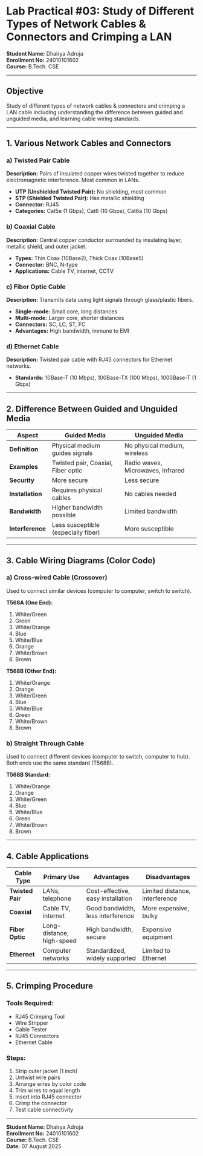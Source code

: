 # Lab Practical #03: Study of Different Types of Network Cables & Connectors and Crimping a LAN

**Student Name:** Dhairya Adroja  
**Enrollment No:** 24010101602  
**Course:** B.Tech. CSE

---

## Objective

Study of different types of network cables & connectors and crimping a LAN cable including understanding the difference between guided and unguided media, and learning cable wiring standards.

---

## 1. Various Network Cables and Connectors

### a) Twisted Pair Cable

**Description:** Pairs of insulated copper wires twisted together to reduce electromagnetic interference. Most common in LANs.

- **UTP (Unshielded Twisted Pair):** No shielding, most common
- **STP (Shielded Twisted Pair):** Has metallic shielding
- **Connector:** RJ45
- **Categories:** Cat5e (1 Gbps), Cat6 (10 Gbps), Cat6a (10 Gbps)

### b) Coaxial Cable

**Description:** Central copper conductor surrounded by insulating layer, metallic shield, and outer jacket.

- **Types:** Thin Coax (10Base2), Thick Coax (10Base5)
- **Connector:** BNC, N-type
- **Applications:** Cable TV, internet, CCTV

### c) Fiber Optic Cable

**Description:** Transmits data using light signals through glass/plastic fibers.

- **Single-mode:** Small core, long distances
- **Multi-mode:** Larger core, shorter distances
- **Connectors:** SC, LC, ST, FC
- **Advantages:** High bandwidth, immune to EMI

### d) Ethernet Cable

**Description:** Twisted pair cable with RJ45 connectors for Ethernet networks.

- **Standards:** 10Base-T (10 Mbps), 100Base-TX (100 Mbps), 1000Base-T (1 Gbps)

---

## 2. Difference Between Guided and Unguided Media

| Aspect           | Guided Media                        | Unguided Media                    |
| ---------------- | ----------------------------------- | --------------------------------- |
| **Definition**   | Physical medium guides signals      | No physical medium, wireless      |
| **Examples**     | Twisted pair, Coaxial, Fiber optic  | Radio waves, Microwaves, Infrared |
| **Security**     | More secure                         | Less secure                       |
| **Installation** | Requires physical cables            | No cables needed                  |
| **Bandwidth**    | Higher bandwidth possible           | Limited bandwidth                 |
| **Interference** | Less susceptible (especially fiber) | More susceptible                  |

---

## 3. Cable Wiring Diagrams (Color Code)

### a) Cross-wired Cable (Crossover)

Used to connect similar devices (computer to computer, switch to switch).

**T568A (One End):**

1. White/Green
2. Green
3. White/Orange
4. Blue
5. White/Blue
6. Orange
7. White/Brown
8. Brown

**T568B (Other End):**

1. White/Orange
2. Orange
3. White/Green
4. Blue
5. White/Blue
6. Green
7. White/Brown
8. Brown

### b) Straight Through Cable

Used to connect different devices (computer to switch, computer to hub).
Both ends use the same standard (T568B).

**T568B Standard:**

1. White/Orange
2. Orange
3. White/Green
4. Blue
5. White/Blue
6. Green
7. White/Brown
8. Brown

---

## 4. Cable Applications

| Cable Type       | Primary Use               | Advantages                        | Disadvantages                  |
| ---------------- | ------------------------- | --------------------------------- | ------------------------------ |
| **Twisted Pair** | LANs, telephone           | Cost-effective, easy installation | Limited distance, interference |
| **Coaxial**      | Cable TV, internet        | Good bandwidth, less interference | More expensive, bulky          |
| **Fiber Optic**  | Long-distance, high-speed | High bandwidth, secure            | Expensive equipment            |
| **Ethernet**     | Computer networks         | Standardized, widely supported    | Limited to Ethernet            |

---

## 5. Crimping Procedure

### Tools Required:

- RJ45 Crimping Tool
- Wire Stripper
- Cable Tester
- RJ45 Connectors
- Ethernet Cable

### Steps:

1. Strip outer jacket (1 inch)
2. Untwist wire pairs
3. Arrange wires by color code
4. Trim wires to equal length
5. Insert into RJ45 connector
6. Crimp the connector
7. Test cable connectivity

---

**Student Name:** Dhairya Adroja  
**Enrollment No:** 24010101602  
**Course:** B.Tech. CSE  
**Date:** 07 August 2025
